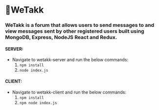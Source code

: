 # 🦊WeTakk

### WeTakk is a forum that allows users to send messages to and view messages sent by other registered users built using MongoDB, Express, NodeJS React and Redux.

#### SERVER:
* Navigate to wetakk-server and run the below commands:
  1. `npm install`
  2. `node index.js`

#### CLIENT:
* Navigate to wetakk-client and run the below commands:
  1. `npm install`
  2. `npm node index.js`

